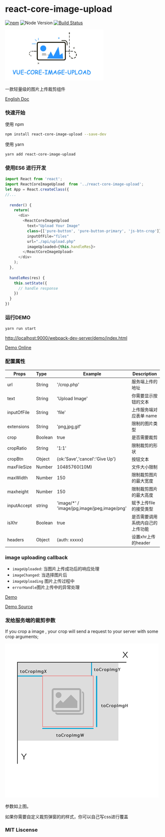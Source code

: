 # react-core-image-upload

[![npm](https://img.shields.io/npm/v/react-core-image-upload.svg?maxAge=2592000)]()
![Node Version](https://img.shields.io/node/v/react-core-image-upload.svg "Node Version")
[![Build Status](https://travis-ci.org/Vanthink-UED/react-core-image-upload.svg?branch=master)](https://travis-ci.org/Vanthink-UED/react-core-image-upload)

<img src="./shots/react-core-image-upload.jpg" width="320" />

一款轻量级的图片上传裁剪组件

[English Doc]('./README.md')



### 快速开始
使用 npm
```bash
npm install react-core-image-upload --save-dev
```

使用 yarn
``` bash
yarn add react-core-image-upload
```

### 使用ES6 进行开发
``` js
import React from 'react';
import ReactCoreImageUpload  from '../react-core-image-upload';
let App = React.createClass({ 
//...

  render() {
    return(
      <div>
        <ReactCoreImageUpload 
          text="Upload Your Image"
          class={['pure-button', 'pure-button-primary', 'js-btn-crop']} 
          inputOfFile="files"
          url="./api/upload.php"
          imageUploaded={this.handleRes}>
        </ReactCoreImageUpload>
      </div>
    );
  },
  
  handleRes(res) {
    this.setState({
      // handle response
    })
  }
})

```



### 运行DEMO
``` bash
yarn run start
```
[http://localhost:9000/webpack-dev-server/demo/index.html](http://localhost:9000/webpack-dev-server/demo/index.html)

[Demo Online](http://vanthink-ued.github.io/react-core-image-upload/upload.html)

### 配置属性

| Props        | Type         | Example  | Description  |
| ------------- |:----------| ---------|--------------|
| url     | String | '/crop.php' | 服务端上传的地址 |
| text      | String      |  'Upload Image' | 你需要显示按钮的文本 |
| inputOfFile | String     |   'file' | 	上传服务端对应表单 name |
| extensions | String   |    'png,jpg,gif' | 限制的图片类型 |
| crop | Boolean   |   true | 是否需要裁剪 |
| cropRatio | String   |   '1:1' | 限制裁剪的形状|
| cropBtn | Object   |   {ok:'Save','cancel':'Give Up'} |按钮文本|
| maxFileSize | Number   |   10485760(10M) | 文件大小限制|
| maxWidth | Number   |   150 | 限制裁剪图片的最大宽度|
| maxheight | Number   |   150 | 限制裁剪图片的最大高度|
| inputAccept | string   |  'image/*' / 'image/jpg,image/jpeg,image/png' | 赋予上传file的接受类型|
| isXhr | Boolean  | true  |  是否需要调用系统内自己的上传功能 
| headers | Object  | {auth: xxxxx}  |  设置xhr上传 的header

### image uploading callback

+ `imageUploaded`:  当图片上传成功后的响应处理
+ `imageChanged`: 当选择图片后
+ `imageUploading` 图片上传过程中
+ `errorHandle`图片上传中的异常处理


[Demo](http://vanthink-ued.github.io/react-core-image-upload/upload.html)

[Demo Source](https://github.com/Vanthink-UED/react-core-image-upload/blob/master/src/components/contents.js)


### 发给服务端的裁剪参数

If you crop a image , your crop will send a request to your server with some crop arguments;

                        
<img src="./shots/vuedba0ed377b88fc84d51026310efcb255b.png" />

参数如上图。

如果你需要自定义裁剪弹窗的的样式，你可以自己写css进行覆盖

### MIT Liscense 